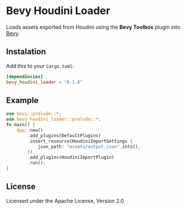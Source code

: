 # Bevy Houdini Loader

Loads assets exported from Houdini using the **Bevy Toolbox** plugin into [Bevy](https://bevyengine.org/).

## Instalation

Add this to your `Cargo.toml`:

````toml
[dependincies]
bevy_houdini_loader = "0.1.0"
````
## Example

```rust
use bevy::prelude::*;
use bevy_houdini_loader::prelude::*;
fn main() {
    App::new()
        .add_plugins(DefaultPlugins)
        .insert_resource(HoudiniImportSettings {
            json_path: "assets/output.json".into(),
        })
        .add_plugins(HoudiniImportPlugin)
        .run();
}
```

## License

Licensed under the Apache License, Version 2.0
